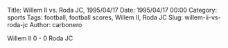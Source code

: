 Title: Willem II vs. Roda JC, 1995/04/17
Date: 1995/04/17 00:00
Category: sports
Tags: football, football scores, Willem II, Roda JC
Slug: willem-ii-vs-roda-jc
Author: carbonero


Willem II 0 - 0 Roda JC
